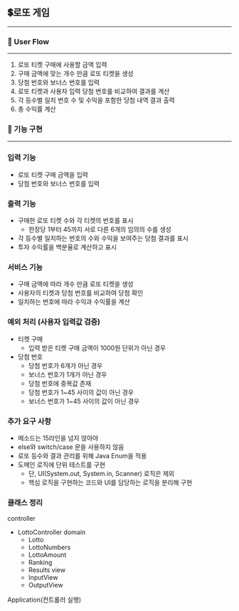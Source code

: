 ## 💲로또 게임 

---

### **🚀 User Flow**  

---

1. 로또 티켓 구매에 사용할 금액 입력 
2. 구매 금액에 맞는 개수 만큼 로또 티켓을 생성 
3. 당첨 번호와 보너스 번호를 입력
4. 로또 티켓과 사용자 입력 당첨 번호를 비교하여 결과를 계산
5. 각 등수별 일치 번호 수 및 수익을 포함한 당첨 내역 결과 출력
6. 총 수익률 계산

### **🚀 기능 구현**

---

### **입력 기능**
- 로또 티켓 구매 금액을 입력
- 당첨 번호와 보너스 번호를 입력

### **출력 기능**
- 구매한 로또 티켓 수와 각 티켓의 번호를 표시
  - 한장당 1부터 45까지 서로 다른 6개의 임의의 수를 생성
- 각 등수별 일치하는 번호의 수와 수익을 보여주는 당첨 결과를 표시
- 투자 수익률을 백분율로 계산하고 표시

### **서비스 기능** 
- 구매 금액에 따라 개수 만큼 로또 티켓을 생성
- 사용자의 티켓과 당첨 번호를 비교하여 당첨 확인
- 일치하는 번호에 따라 수익과 수익률을 계산

### **예외 처리 (사용자 입력값 검증)**
- 티켓 구매
  - 입력 받은 티켓 구매 금액이 1000원 단위가 아닌 경우 
- 당첨 번호 
  - 당첨 번호가 6개가 아닌 경우
  - 보너스 번호가 1개가 아닌 경우
  - 당첨 번호에 중복값 존재
  - 당첨 번호가 1~45 사이의 값이 아닌 경우
  - 보너스 번호가 1~45 사이의 값이 아닌 경우

### **추가 요구 사항**
- 메소드는 15라인을 넘지 않아야   
- else와 switch/case 문을 사용하지 않음
- 로또 등수와 결과 관리를 위해 Java Enum을 적용
- 도메인 로직에 단위 테스트를 구현
  - 단, UI(System.out, System.in, Scanner) 로직은 제외
  - 핵심 로직을 구현하는 코드와 UI를 담당하는 로직을 분리해 구현

### **클래스 정리**

controller
- LottoController
  domain
  - Lotto
  - LottoNumbers
  - LottoAmount
  - Ranking
  - Results
    view
  - InputView
  - OutputView

Application(컨트롤러 실행)
